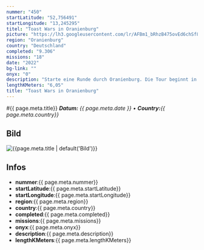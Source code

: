 ```yaml
---
nummer: "450"
startLatitude: "52,756491"
startLongitude: "13,245295"
titel: "Toast Wars in Oranienburg"
picture: "https://lh3.googleusercontent.com/lr/AFBm1_bRhzB475ovEd6chSf8Fsn6B3TkGk1T_aS2GHZhWTECIJod7GMXSGwMWGC6vA8HsDQw6WV4w6YnlcWsYzVHvgjjSPRBdIdrQIy7i9vuys0HjaCKG6SW_QZHv579A0i8eJc5g9lHD_j_haPTmChL8qJZEzFBy9fGHZOjfkuMzkxySsjsX9FQJcW_FDroeaF3BLpqsXzxxFoApDt9S5EvJxFBjBv1A8MHS0Naf4dP9BUh5-j16a-4cNZYombErX1uFD2176nEyzqtXoF52gwogV9wAD1xBFPw8bjRHpZ13FkuMtc_BznbRmBBUtovDHB3UW7t76U1r4I4ZVGweLKcemNtdREIjUyxCr9QFIFB_NWS7n9ZFgBejwcVF6RYTQiBiv5pn0EeKvrtleZSywJ8ckCXO_g9vGyK_YCs1pQnWFCfYMnK6kZmgre9HyPtzL5nMxkF1h0r1de9yHamooIm7tbZs5-urZxQpkL2vy1sjSLwwQMzgGBz9dkMD22bSTl0hNB8oMiThMtrMkcKvE_gqyfl9EIKp9Zlmc_9IWZJlEiH0jmSrfngJnnH9J2A7YUUMKRylQf659EeKoHWMBSfHlaQ--hbDiTH57TnmNMjo5cGHId1uXGwizJFOBDGHVQB8luKqh0DMNAQuojH18i9WrhzYL2G0klhU8-DUBSXACBw2zbZQ4uOUAtDNG0bP5MJ9f_ym-UhN2FpFQ9PDMX7Br0H3YgIXaPaM2nJd9IoAQ-gtjLvEDZz7VbT2W5y4-z0F-Ysn1DfmUymCkuexfiAofPYR_FsWvu9g1LH6wt7G4Luvv-Iey21KxWvYV3t8x4dLomAZywT65RW3o7h76UICcWB3-VG1kD5rxvIVBm296A4xzXXZapn1O__I9rpbtyVSA6v2bdM"
region: "Oranienburg"
country: "Deutschland"
completed: "9.306"
missions: "18"
date: "2022"
bg-link: ""
onyx: "0"
description: "Starte eine Runde durch Oranienburg. Die Tour beginnt in der Bernauer Straße"
lengthKMeters: "6,05"
title: "Toast Wars in Oranienburg"
---
```


#{{ page.meta.title}}
_**Datum:** {{ page.meta.date }} • **Country:**{{ page.meta.country}}_

## Bild
![{{page.meta.title | default('Bild')}}]({{page.meta.picture}})

## Infos
- **nummer**:{{ page.meta.nummer}}
- **startLatitude**:{{ page.meta.startLatitude}}
- **startLongitude**:{{ page.meta.startLongitude}}
- **region**:{{ page.meta.region}}
- **country**:{{ page.meta.country}}
- **completed**:{{ page.meta.completed}}
- **missions**:{{ page.meta.missions}}
- **onyx**:{{ page.meta.onyx}}
- **description**:{{ page.meta.description}}
- **lengthKMeters**:{{ page.meta.lengthKMeters}}

